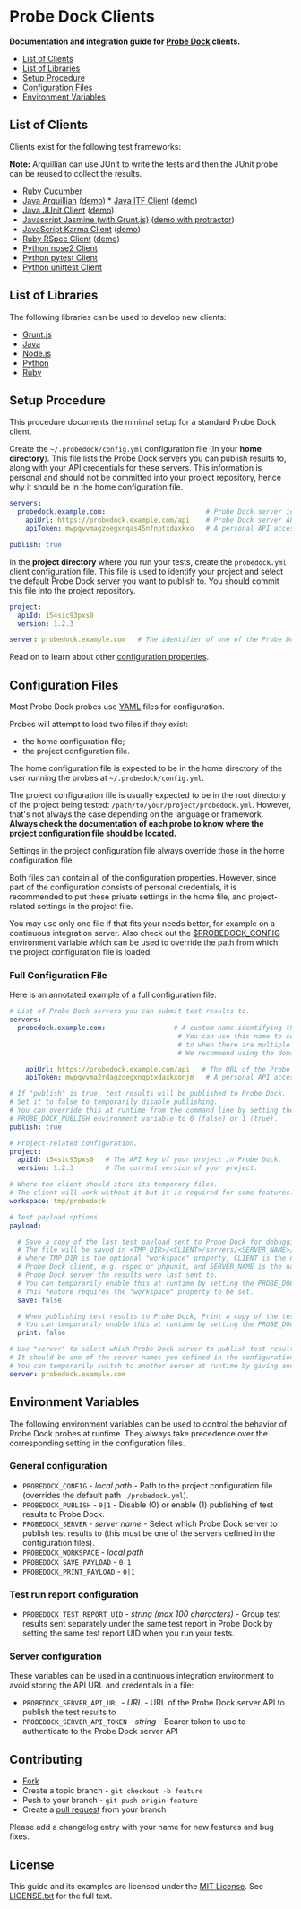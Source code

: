# Probe Dock Clients

**Documentation and integration guide for [Probe Dock](https://github.com/probedock/probedock) clients.**

* [List of Clients](#clients)
* [List of Libraries](#libraries)
* [Setup Procedure](#setup-procedure)
* [Configuration Files](#configuration-files)
* [Environment Variables](#environment-variables)



<a name="clients"></a>
## List of Clients

Clients exist for the following test frameworks:

**Note:** Arquillian can use JUnit to write the tests and then the JUnit probe can be reused to collect the results.
* [Ruby Cucumber](https://github.com/probedock/probedock-cucumber-ruby)
* [Java Arquillian](https://github.com/probedock/probedock-junit) ([demo](https://github.com/probedock/probedock-demo-arquillian)) * [Java ITF Client](https://github.com/probedock/probedock-itf) ([demo](https://github.com/probedock/probedock-demo-itf))
* [Java JUnit Client](https://github.com/probedock/probedock-junit) ([demo](https://github.com/probedock/probedock-demo-junit))
* [Javascript Jasmine (with Grunt.js)](https://github.com/probedock/probedock-grunt-jasmine) ([demo with protractor](https://github.com/probedock/probedock-demo-grunt-jasmine-protractor))
* [JavaScript Karma Client](https://github.com/probedock/probedock-karma) ([demo](https://github.com/probedock/probedock-demo-karma))
* [Ruby RSpec Client](https://github.com/probedock/probedock-rspec) ([demo](https://github.com/probedock/probedock-demo-rspec))
* [Python nose2 Client](https://github.com/probedock/probedock-nose2) 
* [Python pytest Client](https://github.com/probedock/probedock-pytest)
* [Python unittest Client](https://github.com/probedock/probedock-py-unittest)



<a name="libraries"></a>
## List of Libraries

The following libraries can be used to develop new clients:

* [Grunt.js](https://github.com/probedock/probedock-grunt)
* [Java](https://github.com/probedock/probedock-java)
* [Node.js](https://github.com/probedock/probedock-node)
* [Python](https://github.com/probedock/probedock-python)
* [Ruby](https://github.com/probedock/probedock-ruby)



<a name="setup"></a>
<a name="setup-procedure"></a>
## Setup Procedure

This procedure documents the minimal setup for a standard Probe Dock client.

Create the `~/.probedock/config.yml` configuration file (in your **home directory**).
This file lists the Probe Dock servers you can publish results to, along with your API credentials for these servers.
This information is personal and should not be committed into your project repository, hence why it should be in the home configuration file.

```yml
servers:
  probedock.example.com:                         # Probe Dock server identifier (e.g. domain name)
    apiUrl: https://probedock.example.com/api    # Probe Dock server API URL
    apiToken: mwpqvvmagzoegxnqas45nfnptxdaxkxo   # A personal API access token which you can generate from your profile page in Probe Dock

publish: true
```

In the **project directory** where you run your tests, create the `probedock.yml` client configuration file.
This file is used to identify your project and select the default Probe Dock server you want to publish to.
You should commit this file into the project repository.

```yml
project:
  apiId: 154sic93pxs0
  version: 1.2.3

server: probedock.example.com   # The identifier of one of the Probe Dock servers defined in the home configuration file
```

Read on to learn about other [configuration properties](#configuration-files).



<a name="configuration-files"></a>
## Configuration Files

Most Probe Dock probes use [YAML](http://yaml.org) files for configuration.

Probes will attempt to load two files if they exist:

* the home configuration file;
* the project configuration file.

The home configuration file is expected to be in the home directory of the user running the probes at `~/.probedock/config.yml`.

The project configuration file is usually expected to be in the root directory of the project being tested: `/path/to/your/project/probedock.yml`.
However, that's not always the case depending on the language or framework.
**Always check the documentation of each probe to know where the project configuration file should be located.**

Settings in the project configuration file always override those in the home configuration file.

Both files can contain all of the configuration properties.
However, since part of the configuration consists of personal credentials,
it is recommended to put these private settings in the home file,
and project-related settings in the project file.

You may use only one file if that fits your needs better,
for example on a continuous integration server. Also check out the
[$PROBEDOCK\_CONFIG](#environment-variables) environment variable
which can be used to override the path from which the project configuration
file is loaded.



### Full Configuration File

Here is an annotated example of a full configuration file.

```yml
# List of Probe Dock servers you can submit test results to.
servers:
  probedock.example.com:                 # A custom name identifying the Probe Dock server.
                                          # You can use this name to select which server to publish
                                          # to when there are multiple servers.
                                          # We recommend using the domain name where it is running.

    apiUrl: https://probedock.example.com/api   # The URL of the Probe Dock server's API.
    apiToken: mwpqvvma2rdagzoegxnqptxdaxkxonjm   # A personal API access token which you can generate from your profile page in Probe Dock.

# If "publish" is true, test results will be published to Probe Dock.
# Set it to false to temporarily disable publishing.
# You can override this at runtime from the command line by setting the
# PROBE_DOCK_PUBLISH environment variable to 0 (false) or 1 (true).
publish: true

# Project-related configuration.
project:
  apiId: 154sic93pxs0   # The API key of your project in Probe Dock.
  version: 1.2.3        # The current version of your project.

# Where the client should store its temporary files.
# The client will work without it but it is required for some features.
workspace: tmp/probedock

# Test payload options.
payload:

  # Save a copy of the last test payload sent to Probe Dock for debugging.
  # The file will be saved in <TMP_DIR>/<CLIENT>/servers/<SERVER_NAME>/payload.json,
  # where TMP_DIR is the optional "workspace" property, CLIENT is the name of the
  # Probe Dock client, e.g. rspec or phpunit, and SERVER_NAME is the name of the
  # Probe Dock server the results were last sent to.
  # You can temporarily enable this at runtime by setting the PROBE_DOCK_SAVE_PAYLOAD environment variable to 1.
  # This feature requires the "workspace" property to be set.
  save: false

  # When publishing test results to Probe Dock, Print a copy of the test payload in the console for debugging.
  # You can temporarily enable this at runtime by setting the PROBE_DOCK_PRINT_PAYLOAD environment variable to 1.
  print: false

# Use "server" to select which Probe Dock server to publish test results to.
# It should be one of the server names you defined in the configuration.
# You can temporarily switch to another server at runtime by giving another name in the PROBE_DOCK_SERVER environment variable.
server: probedock.example.com
```



<a name="environment-variables"></a>
## Environment Variables

The following environment variables can be used to control the behavior of Probe Dock probes at runtime.
They always take precedence over the corresponding setting in the configuration files.

### General configuration

* `PROBEDOCK_CONFIG` - *local path* - Path to the project configuration file (overrides the default path `./probedock.yml`).
* `PROBEDOCK_PUBLISH` - `0|1` - Disable (0) or enable (1) publishing of test results to Probe Dock.
* `PROBEDOCK_SERVER` - *server name* - Select which Probe Dock server to publish test results to (this must be one of the servers defined in the configuration files).
* `PROBEDOCK_WORKSPACE` - *local path*
* `PROBEDOCK_SAVE_PAYLOAD` - `0|1`
* `PROBEDOCK_PRINT_PAYLOAD` - `0|1`

### Test run report configuration

* `PROBEDOCK_TEST_REPORT_UID` - *string (max 100 characters)* - Group test results sent separately under the same test report in Probe Dock by setting the same test report UID when you run your tests.

### Server configuration

These variables can be used in a continuous integration environment to avoid storing the API URL and credentials in a file:

* `PROBEDOCK_SERVER_API_URL` - *URL* - URL of the Probe Dock server API to publish the test results to
* `PROBEDOCK_SERVER_API_TOKEN` - *string* - Bearer token to use to authenticate to the Probe Dock server API



## Contributing

* [Fork](https://help.github.com/articles/fork-a-repo)
* Create a topic branch - `git checkout -b feature`
* Push to your branch - `git push origin feature`
* Create a [pull request](http://help.github.com/pull-requests/) from your branch

Please add a changelog entry with your name for new features and bug fixes.



## License

This guide and its examples are licensed under the [MIT License](http://opensource.org/licenses/MIT).
See [LICENSE.txt](LICENSE.txt) for the full text.
